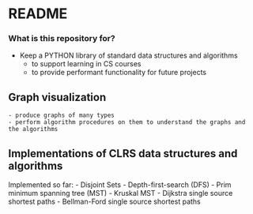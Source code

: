 # README #

### What is this repository for? ###

* Keep a PYTHON library of standard data structures and algorithms
	- to support learning in CS courses
	- to provide performant functionality for future projects


## Graph visualization ##
	- produce graphs of many types
	- perform algorithm procedures on them to understand the graphs and the algorithms


## Implementations of CLRS data structures and algorithms ##
Implemented so far:
	- Disjoint Sets
	- Depth-first-search (DFS)
	- Prim minimum spanning tree (MST)
	- Kruskal MST
	- Dijkstra single source shortest paths
	- Bellman-Ford single source shortest paths
